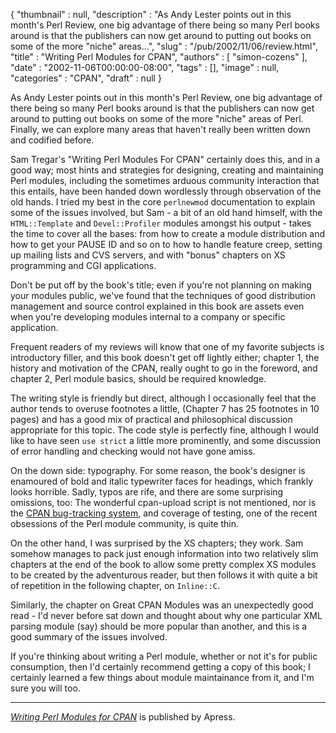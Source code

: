 {
   "thumbnail" : null,
   "description" : "As Andy Lester points out in this month's Perl Review, one big advantage of there being so many Perl books around is that the publishers can now get around to putting out books on some of the more &quot;niche&quot; areas...",
   "slug" : "/pub/2002/11/06/review.html",
   "title" : "Writing Perl Modules for CPAN",
   "authors" : [
      "simon-cozens"
   ],
   "date" : "2002-11-06T00:00:00-08:00",
   "tags" : [],
   "image" : null,
   "categories" : "CPAN",
   "draft" : null
}





As Andy Lester points out in this month's Perl Review, one big advantage
of there being so many Perl books around is that the publishers can now
get around to putting out books on some of the more "niche" areas of
Perl. Finally, we can explore many areas that haven't really been
written down and codified before.

Sam Tregar's "Writing Perl Modules For CPAN" certainly does this, and in
a good way; most hints and strategies for designing, creating and
maintaining Perl modules, including the sometimes arduous community
interaction that this entails, have been handed down wordlessly through
observation of the old hands. I tried my best in the core `perlnewmod`
documentation to explain some of the issues involved, but Sam - a bit of
an old hand himself, with the `HTML::Template` and `Devel::Profiler`
modules amongst his output - takes the time to cover all the bases: from
how to create a module distribution and how to get your PAUSE ID and so
on to how to handle feature creep, setting up mailing lists and CVS
servers, and with "bonus" chapters on XS programming and CGI
applications.

Don't be put off by the book's title; even if you're not planning on
making your modules public, we've found that the techniques of good
distribution management and source control explained in this book are
assets even when you're developing modules internal to a company or
specific application.

Frequent readers of my reviews will know that one of my favorite
subjects is introductory filler, and this book doesn't get off lightly
either; chapter 1, the history and motivation of the CPAN, really ought
to go in the foreword, and chapter 2, Perl module basics, should be
required knowledge.

The writing style is friendly but direct, although I occasionally feel
that the author tends to overuse footnotes a little, (Chapter 7 has 25
footnotes in 10 pages) and has a good mix of practical and philosophical
discussion appropriate for this topic. The code style is perfectly fine,
although I would like to have seen `use strict` a little more
prominently, and some discussion of error handling and checking would
not have gone amiss.

On the down side: typography. For some reason, the book's designer is
enamoured of bold and italic typewriter faces for headings, which
frankly looks horrible. Sadly, typos are rife, and there are some
surprising omissions, too: The wonderful cpan-upload script is not
mentioned, nor is the [CPAN bug-tracking system](http://rt.cpan.org),
and coverage of testing, one of the recent obsessions of the Perl module
community, is quite thin.

On the other hand, I was surprised by the XS chapters; they work. Sam
somehow manages to pack just enough information into two relatively slim
chapters at the end of the book to allow some pretty complex XS modules
to be created by the adventurous reader, but then follows it with quite
a bit of repetition in the following chapter, on `Inline::C`.

Similarly, the chapter on Great CPAN Modules was an unexpectedly good
read - I'd never before sat down and thought about why one particular
XML parsing module (say) should be more popular than another, and this
is a good summary of the issues involved.

If you're thinking about writing a Perl module, whether or not it's for
public consumption, then I'd certainly recommend getting a copy of this
book; I certainly learned a few things about module maintainance from
it, and I'm sure you will too.

------------------------------------------------------------------------

[*Writing Perl Modules for
CPAN*](http://www.apress.com/book/bookDisplay.html?bID=14) is published
by Apress.



